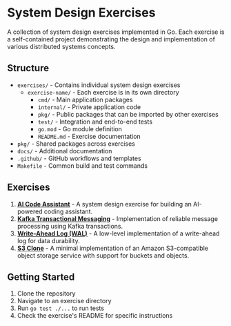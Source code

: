 # System Design Exercises

A collection of system design exercises implemented in Go. Each exercise is a self-contained project demonstrating the design and implementation of various distributed systems concepts.

## Structure

- `exercises/` - Contains individual system design exercises
  - `exercise-name/` - Each exercise is in its own directory
    - `cmd/` - Main application packages
    - `internal/` - Private application code
    - `pkg/` - Public packages that can be imported by other exercises
    - `test/` - Integration and end-to-end tests
    - `go.mod` - Go module definition
    - `README.md` - Exercise documentation
- `pkg/` - Shared packages across exercises
- `docs/` - Additional documentation
- `.github/` - GitHub workflows and templates
- `Makefile` - Common build and test commands

## Exercises

1. **[AI Code Assistant](exercises/ai-code-assistant/)** - A system design exercise for building an AI-powered coding assistant.
2. **[Kafka Transactional Messaging](exercises/kafka-transactional-messaging/)** - Implementation of reliable message processing using Kafka transactions.
3. **[Write-Ahead Log (WAL)](exercises/wal/)** - A low-level implementation of a write-ahead log for data durability.
4. **[S3 Clone](exercises/s3-clone/)** - A minimal implementation of an Amazon S3-compatible object storage service with support for buckets and objects.

## Getting Started

1. Clone the repository
2. Navigate to an exercise directory
3. Run `go test ./...` to run tests
4. Check the exercise's README for specific instructions
